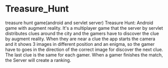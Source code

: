 # Treasure_Hunt
treasure hunt game(android and servlet server)
Treasure Hunt: Android game with augment reality. It's a multiplayer game that the server by servlet distributes clues around the city and the gamers have to discover the clue by augment reality. When they are near a clue the app starts the camera and it shows 3 images in different position and an enigma, so the gamer have to goes in the direction of the correct image for discover the next clue. The last clue is the same for each gamer. When a gamer finishes the match, the Server will create a ranking.
